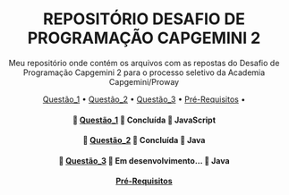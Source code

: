 <h1 align="center">REPOSITÓRIO DESAFIO DE PROGRAMAÇÃO CAPGEMINI 2</h1>

<p align="center">Meu repositório onde contém os arquivos com as repostas do Desafio de Programação Capgemini 2 para o processo seletivo da Academia Capgemini/Proway</p>

<p align="center">
 <a href="https://github.com/fernandotakagi/repositorio/blob/main/Quest%C3%A3o_1.html">Questão_1</a> •
 <a href="https://github.com/fernandotakagi/repositorio/blob/main/Quest%C3%A3o_2.txt">Questão_2</a> • 
 <a href="https://github.com/fernandotakagi/repositorio/blob/main/Quest%C3%A3o_3.txt">Questão_3</a> • 
 <a href="#prerequisitos">Pré-Requisitos</a> • 
</p>

<h4 align="center"> 
	🚧  <a href="https://github.com/fernandotakagi/repositorio/blob/main/Quest%C3%A3o_1.html">Questão_1</a> 🚀 Concluída  🚧 JavaScript
</h4>

<h4 align="center"> 
	🚧  <a href="https://github.com/fernandotakagi/repositorio/blob/main/Quest%C3%A3o_2.txt">Questão_2</a> 🚀 Concluída  🚧 Java
</h4>

<h4 align="center"> 
	🚧  <a href="https://github.com/fernandotakagi/repositorio/blob/main/Quest%C3%A3o_3.txt">Questão_3</a> 🚀 Em desenvolvimento...  🚧 Java
</h4>

<h4 align="center"> 
	<a href="#prerequisitos">Pré-Requisitos</a>
</h4>
